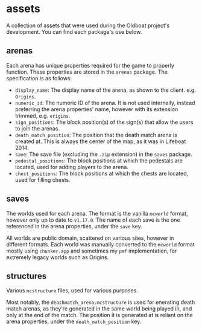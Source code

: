 # assets
A collection of assets that were used during the Oldboat project's development. You can find each package's use
below.

## arenas
Each arena has unique properties required for the game to properly function. These properties are stored in the
`arenas` package. The specification is as follows:
- `display_name`: The display name of the arena, as shown to the client. e.g. `Origins`.
- `numeric_id`: The numeric ID of the arena. It is not used internally, instead preferring the arena properties' name,
   however with its extension trimmed, e.g. `origins`.
- `sign_positions`: The block position(s) of the sign(s) that allow the users to join the arenas.
- `death_match_position`: The position that the death match arena is created at. This is always the center of the map,
   as it was in Lifeboat 2014.
- `save`: The save file (excluding the `.zip` extension) in the `saves` package.
- `pedestal_positions`: The block positions at which the pedestals are located, used for adding players to the arena.
- `chest_positions`: The block positions at which the chests are located, used for filling chests.

## saves
The worlds used for each arena. The format is the vanilla `mcworld` format, however only up to date to `v1.17.0`. The
name of each save is the one referenced in the arena properties, under the `save` key.

All worlds are public domain, scattered on various sites, however in different formats. Each world was manually converted
to the `mcworld` format mostly using `chunker.app` and sometimes my `pmf` implementation, for extremely legacy worlds
such as Origins.

## structures
Various `mcstructure` files, used for various purposes.

Most notably, the `deathmatch_arena.mcstructure` is used for enerating death match arenas, as they're generated in the
same world being played in, and only at the end of the match. The position it is generated at is reliant on the arena
properties, under the `death_match_position` key.
